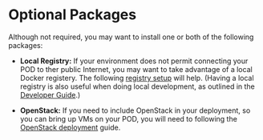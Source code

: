 # Optional Packages

Although not required, you may want to install one or both of the following
packages:

* **Local Registry:** If your environment does not permit connecting your
  POD to ther public Internet, you may want to take advantage of a local Docker
  registery. The following [registry setup](docker-registry.md) will help.
  (Having a local registry is also useful when doing local development, as outlined
  in the [Developer Guide](../developer/workflows.md).)

* **OpenStack:** If you need to include OpenStack in your deployment,
  so you can bring up VMs on your POD, you will need to following the
  [OpenStack deployment](openstack-helm.md) guide.
